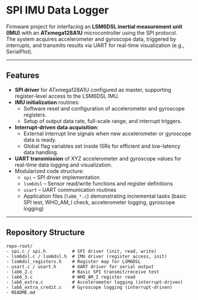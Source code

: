 # SPI IMU Data Logger

Firmware project for interfacing an **LSM6DSL inertial measurement unit (IMU)** with an **ATxmega128A1U** microcontroller using the SPI protocol.  
The system acquires accelerometer and gyroscope data, triggered by interrupts, and transmits results via UART for real-time visualization (e.g., SerialPlot).

---

## Features
- **SPI driver** for ATxmega128A1U configured as master, supporting register-level access to the LSM6DSL IMU.
- **IMU initialization** routines:
  - Software reset and configuration of accelerometer and gyroscope registers.
  - Setup of output data rate, full-scale range, and interrupt triggers.
- **Interrupt-driven data acquisition**:
  - External interrupt line signals when new accelerometer or gyroscope data is ready.
  - Global flag variables set inside ISRs for efficient and low-latency data handling.
- **UART transmission** of XYZ accelerometer and gyroscope values for real-time data logging and visualization.
- Modularized code structure:
  - `spi` – SPI driver implementation
  - `lsm6dsl` – Sensor read/write functions and register definitions
  - `usart` – UART communication routines
  - Application files (`lab6_*.c`) demonstrating incremental tasks (basic SPI test, WHO_AM_I check, accelerometer logging, gyroscope logging)

---

## Repository Structure
```text
repo-root/
- spi.c / spi.h          # SPI driver (init, read, write)
- lsm6dsl.c / lsm6dsl.h  # IMU driver (register access, init)
- lsm6dsl_registers.h    # Register map for LSM6DSL
- usart.c / usart.h      # UART driver for serial output
- lab6_2.c               # Basic SPI transmit/receive test
- lab6_3.c               # WHO_AM_I register read
- lab6_extra.c           # Accelerometer logging (interrupt-driven)
- lab6_extra_credit.c    # Gyroscope logging (interrupt-driven)
- README.md
